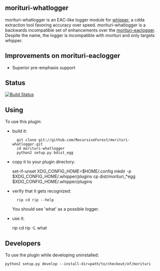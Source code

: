 ## morituri-whatlogger

morituri-whatlogger is an EAC-like logger module for [whipper](), a cdda extraction tool favoring accuracy over speed.
morituri-whatlogger is a backwards incompatible set of enhancements over the [morituri-eaclogger]().
Despite the name, the logger is incompatible with morituri and only targets whipper.

## Improvements on morituri-eaclogger

- Superior pre-emphasis support

## Status
[![Build Status](https://travis-ci.org/RecursiveForest/morituri-whatlogger.svg?branch=master)](https://travis-ci.org/RecursiveForest/morituri-whatlogger)

## Using

To use this plugin:

* build it:

        git clone git://github.com/RecursiveForest/morituri-whatlogger.git
        cd morituri-whatlogger
        python2 setup.py bdist_egg

* copy it to your plugin directory:

	set-if-unset XDG_CONFIG_HOME=$HOME/.config
        mkdir -p $XDG_CONFIG_HOME/.whipper/plugins
        cp dist/morituri_*egg $XDG_CONFIG_HOME/.whipper/plugins

* verify that it gets recognized:

        rip cd rip --help

   You should see 'what' as a possible logger.

* use it:

	rip cd rip -L what

## Developers

To use the plugin while developing uninstalled:

    python2 setup.py develop --install-dir=path/to/checkout/of/morituri
